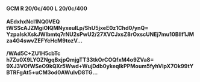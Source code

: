#### GCM R 20/0c/400 L 20/0c/400
**AEdxhxNcl1NQ0VEQ**<br/>**tWSScAJZMgiOIQMNyxeuILp/ShU5jxeE0z1Chd0/ynQ=**<br/>**YzpaIskXskJWIbmtq7rNU2sPwU2/27XVCJxsZ8rOxscUNEj7mu10BlIf1JMza4G4swvZEFYcHcM9tozV...**<br/><br/>
**/WAd5C+ZU1H5cbTc**<br/>**h7Zu0X9LYOZNgqBxjpQmjgTT33tkOrCOQfxM4o9ZVa8=**<br/>**9XJ3VOfWSeO9kQXr5Wwd+WujDdb0ykeqIkPPMoum5fyhVlpX7Ok99tYBTRFgAt5+uCM3od0AWulvD8TG...**